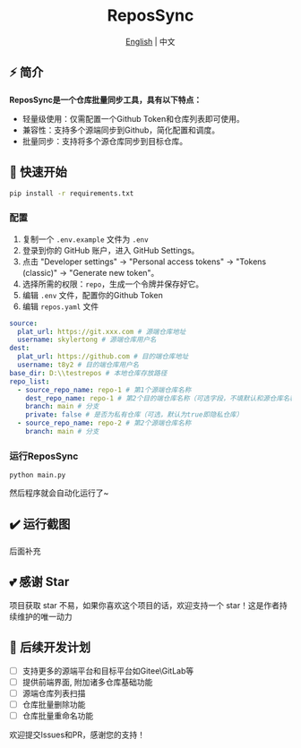 <div align="center">
  <h1>ReposSync</h1>
  <span><a href="./README.md">English</a> | 中文</span>
</div>

## ⚡ 简介

**ReposSync是一个仓库批量同步工具，具有以下特点：**

- 轻量级使用：仅需配置一个Github Token和仓库列表即可使用。
- 兼容性：支持多个源端同步到Github，简化配置和调度。
- 批量同步：支持将多个源仓库同步到目标仓库。

## 🚀 快速开始

```sh
pip install -r requirements.txt
```

### 配置

1. 复制一个 `.env.example` 文件为 `.env`
2. 登录到你的 GitHub 账户，进入 GitHub Settings。
3. 点击 "Developer settings" -> "Personal access tokens" -> "Tokens (classic)" -> "Generate new token"。
4. 选择所需的权限：`repo`，生成一个令牌并保存好它。
5. 编辑 `.env` 文件，配置你的Github Token
6. 编辑 `repos.yaml` 文件

```yaml
source:
  plat_url: https://git.xxx.com # 源端仓库地址
  username: skylertong # 源端仓库用户名
dest:
  plat_url: https://github.com # 目的端仓库地址
  username: t8y2 # 目的端仓库用户名
base_dir: D:\\testrepos # 本地仓库存放路径
repo_list:
  - source_repo_name: repo-1 # 第1个源端仓库名称
    dest_repo_name: repo-1 # 第2个目的端仓库名称（可选字段，不填默认和源仓库名称一致）
    branch: main # 分支
    private: false # 是否为私有仓库（可选，默认为true即隐私仓库）
  - source_repo_name: repo-2 # 第2个源端仓库名称
    branch: main # 分支
```

### 运行ReposSync

```shell
python main.py
```
然后程序就会自动化运行了~

## ✔️ 运行截图

后面补充

## 💕 感谢 Star

项目获取 star 不易，如果你喜欢这个项目的话，欢迎支持一个 star！这是作者持续维护的唯一动力

## 🔨 后续开发计划
- [ ] 支持更多的源端平台和目标平台如Gitee\GitLab等
- [ ] 提供前端界面, 附加诸多仓库基础功能
- [ ] 源端仓库列表扫描
- [ ] 仓库批量删除功能
- [ ] 仓库批量重命名功能 

欢迎提交Issues和PR，感谢您的支持！
